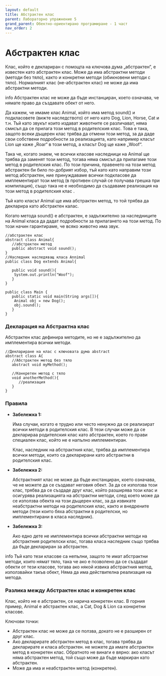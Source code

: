 ```yaml
---
layout: default
title: Абстрактен клас
parent: Лабораторно упражнение 5
grand_parent: Обектно-ориентирано програмиране - 1 част
nav_order: 2
---
```

# Абстрактен клас

Клас, който е деклариран с помощта на ключова дума „абстрактен“, е известен като абстрактен клас. Може да има абстрактни методи (методи без тяло), както и конкретни методи (обикновени методи с тяло). Нормалният клас (не-абстрактен клас) не може да има абстрактни методи.

info
Абстрактен клас не може да бъде инстанциран, което означава, че нямате право да създавате обект от него.


Да кажем, че имаме клас Animal, който има метод sound() и подкласовете (вижте наследството) от него като Dog, Lion, Horse, Cat и т.н. Тъй като звукът които издават животните се различават, няма смисъл да се прилага този метод в родителския клас. Това е така, защото всеки дъщерен клас трябва да отмени този метод, за да даде свои собствени подробности за реализацията, като например класът Lion ще каже „Roar“ в този метод, а класът Dog ще каже „Woof“.

Така че, когато знаем, че всички класове наследници на Animal ще трябва да заменят този метод, тогава няма смисъл да прилагаме този метод в родителския клас. По този причина, правенето на този метод абстрактен би било по-добрият избор, тъй като като направим този метод абстрактен, ние принуждаваме всички подкласове да имплементират този метод (в противен случай се получава грешка при компилация), също така не е необходимо да създаваме реализация на този метод в родителския клас .

Тъй като класът Animal ще има абстрактен метод, то той трябва да декларира като абстрактен калас.

Когато метода sound() е абстрактен, е задължително за наследниците на Animal класa да дадат подробности за прилагането на този метод. По този начин гарантираме, че всяко животно има звук.

```
//абстрактен клас
abstract class Animal{
   //абстрактен метод
   public abstract void sound();
}
//Наследник наследяващ класа Annimal
public class Dog extends Animal{

   public void sound(){
	System.out.println("Woof");
   }
}

public class Main {
   public static void main(String args[]){
	Animal obj = new Dog();
	obj.sound();
   }
}
```

### Декларация на Абстрактна клас

Абстрактен клас дефинира методите, но не е задължително да имплементира всички методи.

```
//Деклариране на клас с ключовата дума abstract 
abstract class A{
   //Абстрактен метод без тяло
   abstract void myMethod();

   //Конкретен метод с тяло
   void anotherMethod(){
      //реализация
   }
}
```

### Правила

*   **Забележка 1:**

    Има случаи, когато е трудно или често ненужно да се реализират всички методи в родителския клас. В тези случаи може да се декларираа родителския клас като абстрактен, което го прави специален клас, който не е напълно имплементиран.

    Клас, наследник на абстрактния клас, трябва да имплементира всички методи, които са декларирани като абстрактни в родителския клас.
*   **Забележка 2:**

    Абстрактният клас не може да бъде инстанциран, което означава, че не можете да се създават неговия обект. За да се използва този клас, трябва да се създаде друг клас, който разширява този клас и осигурява реализацията на абстрактни методи, след което може да се използва обекта на този дъщерен клас, за да извикате неабстрактни методи на родителския клас, както и внедрените методи (тези които бяха абстрактни в родителски, но имплементирани в класа наследник).
*   **Забележка 3:**

    Ако едно дете не имплементира всички абстрактни методи на абстрактния родителски клас, тогава класа наследник също трябва да бъде деклариран за абстрактен.

info
Тъй като тези класове са непълни, защото те имат абстрактни методи, които нямат тяло, така че ако е позволено да се създадат обекти от тези класове, тогава ако някой извика абстрактния метод, използвайки такъв обект, Няма да има действителна реализация на метода.

### Разлика между Абстрактен клас и конкретен клас

Клас, който не е абстрактен, се нарича конкретен клас. В горния пример, Animal е абстрактен клас, а Cat, Dog & Lion са конкретни класове.

Ключови точки:

* Абстрактен клас не може да се ползва, докато не е разширен от друг клас.
* Ако декларирате абстрактен метод в клас, тогава трябва да декларирате и класа абстрактен. не можете да имате абстрактен метод в конкретен клас. Обратното не винаги е вярно: ако класът няма абстрактен метод, той също може да бъде маркиран като абстрактен.
* Може да има и неабстрактен метод (конкретен).
